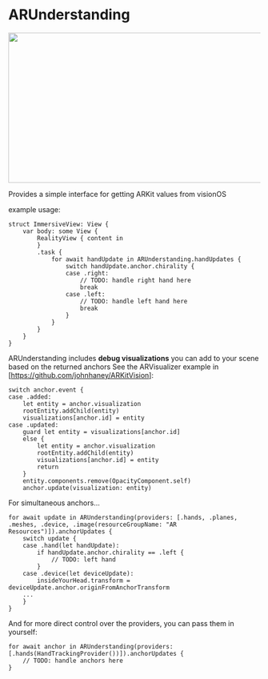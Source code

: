 # ARUnderstanding

[<img src="https://img.youtube.com/vi/f5Rdk0a5lB4/hqdefault.jpg" width="600" height="300"
/>](https://www.youtube.com/embed/f5Rdk0a5lB4)

Provides a simple interface for getting ARKit values from visionOS

example usage:

```
struct ImmersiveView: View {
    var body: some View {
        RealityView { content in
        }
        .task {
            for await handUpdate in ARUnderstanding.handUpdates {
                switch handUpdate.anchor.chirality {
                case .right:
                    // TODO: handle right hand here
                    break
                case .left:
                    // TODO: handle left hand here
                    break
                }
            }
        }
    }
}
```

ARUnderstanding includes **debug visualizations** you can add to your scene based on the returned anchors See the ARVisualizer example in [https://github.com/johnhaney/ARKitVision]:
```
switch anchor.event {
case .added:
    let entity = anchor.visualization
    rootEntity.addChild(entity)
    visualizations[anchor.id] = entity
case .updated:
    guard let entity = visualizations[anchor.id]
    else {
        let entity = anchor.visualization
        rootEntity.addChild(entity)
        visualizations[anchor.id] = entity
        return
    }
    entity.components.remove(OpacityComponent.self)
    anchor.update(visualization: entity)
```


For simultaneous anchors...
```
for await update in ARUnderstanding(providers: [.hands, .planes, .meshes, .device, .image(resourceGroupName: "AR Resources")]).anchorUpdates {
    switch update {
    case .hand(let handUpdate):
        if handUpdate.anchor.chirality == .left {
            // TODO: left hand
        }
    case .device(let deviceUpdate):
        insideYourHead.transform = deviceUpdate.anchor.originFromAnchorTransform
    ...
    }
}
```

And for more direct control over the providers, you can pass them in yourself:

```
for await anchor in ARUnderstanding(providers: [.hands(HandTrackingProvider())]).anchorUpdates {
    // TODO: handle anchors here
}
```

